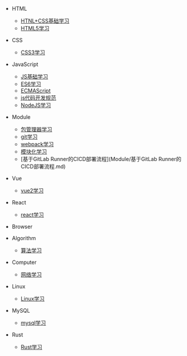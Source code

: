 * HTML
    * [HTNL+CSS基础学习](HTML/HTNL+CSS基础学习.md)
    * [HTML5学习](HTML/HTML5学习.md)

* CSS
    * [CSS3学习](CSS/CSS3学习.md)

* JavaScript
    * [JS基础学习](Module/JS基础学习.md)
    * [ES6学习](Module/ES6学习.md)
    * [ECMAScript](JavaScript/ECMAScript.md)
    * [js代码开发规范](Module/js代码开发规范.md)
    * [NodeJS学习](Module/NodeJS学习.md)

* Module
    * [包管理器学习](Module/包管理器学习.md)
    * [git学习](Module/git学习.md)
    * [webpack学习](Module/webpack学习.md)
    * [模块化学习](Module/模块化学习.md)
    * [基于GitLab Runner的CICD部署流程](Module/基于GitLab Runner的CICD部署流程.md)

* Vue
    * [vue2学习](Vue/vue2学习.md)

* React
    * [react学习](React/react学习.md)

* Browser
    <!-- * [基础学习](Browser/基础学习.md) -->

* Algorithm
    * [算法学习](Algorithm/算法学习.md)

* Computer
    * [网络学习](Computer/网络学习.md)

* Linux
    * [Linux学习](Linux/Linux学习.md)

* MySQL
    * [mysql学习](MySQL/mysql学习.md)

* Rust
    * [Rust学习](Rust/Rust学习.md)